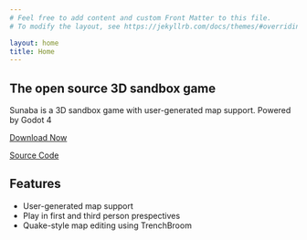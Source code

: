 ```yaml
---
# Feel free to add content and custom Front Matter to this file.
# To modify the layout, see https://jekyllrb.com/docs/themes/#overriding-theme-defaults

layout: home
title: Home
---
```


## The open source 3D sandbox game


Sunaba is a 3D sandbox game with user-generated map support. Powered by Godot 4

[Download Now](https://github.com/m1ntkat/sunaba/releases)

[Source Code ](https://github.com/m1ntkat/sunaba3D)

## Features

* User-generated map support
* Play in first and third person prespectives
* Quake-style map editing using TrenchBroom